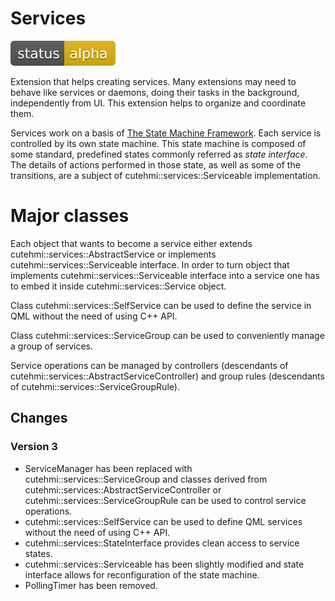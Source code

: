 # Services

![Development status](doc/status-alpha.svg)

Extension that helps creating services. Many extensions may need to behave like services or daemons, doing their tasks in the
background, independently from UI. This extension helps to organize and coordinate them.

Services work on a basis of [The State Machine Framework](https://doc.qt.io/qt-5/statemachine-api.html). Each service is controlled
by its own state machine. This state machine is composed of some standard, predefined states commonly referred as _state interface_.
The details of actions performed in those state, as well as some of the transitions, are a subject of cutehmi::services::Serviceable
implementation.

# Major classes

Each object that wants to become a service either extends cutehmi::services::AbstractService or implements 
cutehmi::services::Serviceable interface. In order to turn object that implements cutehmi::services::Serviceable interface into a 
service one has to embed it inside cutehmi::services::Service object.

Class cutehmi::services::SelfService can be used to define the service in QML without the need of using C++ API. 

Class cutehmi::services::ServiceGroup can be used to conveniently manage a group of services.

Service operations can be managed by controllers (descendants of cutehmi::services::AbstractServiceController) and group rules
(descendants of cutehmi::services::ServiceGroupRule).

## Changes

### Version 3

- ServiceManager has been replaced with cutehmi::services::ServiceGroup and classes derived from
  cutehmi::services::AbstractServiceController or cutehmi::services::ServiceGroupRule can be used to control service operations.
- cutehmi::services::SelfService can be used to define QML services without the need of using C++ API.
- cutehmi::services::StateInterface provides clean access to service states.
- cutehmi::services::Serviceable has been slightly modified and state interface allows for reconfiguration of the state machine.
- PollingTimer has been removed.
